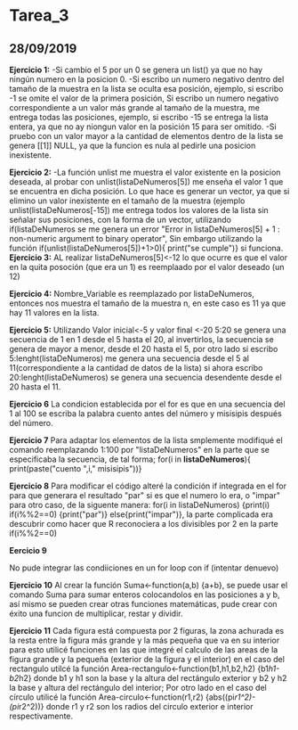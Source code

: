 # Tarea_3
## 28/09/2019
**Ejercicio 1:**
-Si cambio el 5 por un 0 se genera un list() ya que no hay ningún numero en la posicion 0.
-Si escribo un numero negativo dentro del tamaño de la muestra en la lista se oculta esa posición, ejemplo, si escribo -1 se omite el valor de la primera posición, Si escribo un numero negativo correspondiente a un valor más grande al tamaño de la muestra, me entrega todas las posiciones, ejemplo, si escribo -15 se entrega la lista entera, ya que no ay niongun valor en la posición 15 para ser omitido.
-Si pruebo con un valor mayor a la cantidad de elementos dentro de la lista se genera [[1]] NULL, ya que la funcion es nula al pedirle una posicion inexistente.

**Ejercicio 2:**
-La función unlist me muestra el valor existente en la posicion deseada, al probar con unlist(listaDeNumeros[5]) me enseña el valor 1 que se encuentra en dicha posición. Lo que hace es generar un vector, ya que si elimino un valor inexistente en el tamaño de la muestra (ejemplo unlist(listaDeNumeros[-15]) me entrega todos los valores de la lista sin señalar sus posiciones, con la forma de un vector, utilizando if(listaDeNumeros se me genera un error "Error in listaDeNumeros[5] + 1 : non-numeric argument to binary operator", Sin embargo utilizando la función if(unlist(listaDeNumeros[5])+1>0){
  print("se cumple")} si funciona.
**Ejercicio 3:**
AL realizar listaDeNumeros[5]<-12 lo que ocurre es que el valor en la quita posoción (que era un 1) es reemplaado por el valor deseado (un 12)

**Ejercicio 4:**
Nombre_Variable es reemplazado por listaDeNumeros, entonces nos muestra el tamaño de la muestra n, en este caso es 11 ya que hay 11 valores en la lista.

**Ejercicio 5:**
Utilizando Valor inicial<-5 y valor final <-20 5:20 se genera una secuencia de 1 en 1 desde el 5 hasta el 20, al invertirlos, la secuencia se genera de mayor a menor, desde el 20 hasta el 5, por otro lado si escribo 5:lenght(listaDeNumeros) me genera una secuencia desde el 5 al 11(correspondiente a la cantidad de datos de la lista) si ahora escribo 20:lenght(listaDeNumeros) se genera una secuencia desendente desde el 20 hasta el 11.

**Ejercicio 6**
La condicion establecida por el for es que en una secuencia del 1 al 100 se escriba la palabra cuento antes del número y misisipis después del número.

**Ejercicio 7**
Para adaptar los elementos de la lista smplemente modifiqué el comando reemplazando 1:100 por "listaDeNumeros" en la parte que se especificaba la secuencia, de tal forma; for(i in **listaDeNumeros**){ print(paste("cuento ",i," misisipis"))}

**Ejercicio 8**
Para modificar el código alteré la condición if integrada en el for para que generara el resultado "par" si es que el numero lo era, o "impar" para otro caso, de la siguente manera: for(i in listaDeNumeros) {print(i) if(i%%2==0) {print("par")} else{print("impar")}, la parte complicada era descubrir como hacer que R reconociera a los divisibles por 2 en la parte if(i%%2==0)

**Eercicio 9**

No pude integrar las condiiciones en un for loop con if (intentar denuevo)

**Ejercicio 10**
Al crear la función Suma<-function(a,b) {a+b}, se puede usar el comando Suma para sumar enteros colocandolos en las posiciones a y b, así mismo se pueden crear otras funciones matemáticas, pude crear con éxito una funcion de multiplicar, restar y dividir.

**Ejercicio 11**
Cada figura está compuesta por 2 figuras, la zona achurada es la resta entre la figura más grande y la más pequeña que va en su interior para esto utilicé funciones en las que integré el calculo de las areas de la figura grande y la pequeña (exterior de la figura y el interior) en el caso del rectangulo utilcé la función Area-rectangulo<-function(b1,h1,b2,h2) {b1*h1-b2*h2} donde b1 y h1 son la base y la altura del rectángulo exterior y b2 y h2 la base y altura del rectángulo del interior; Por otro lado en el caso del círculo utilicé la función Area-circulo<-function(r1,r2) {abs((pi*r1^2)-(pi*r2^2))} donde r1 y r2 son los radios del circulo exterior e interior respectivamente.

